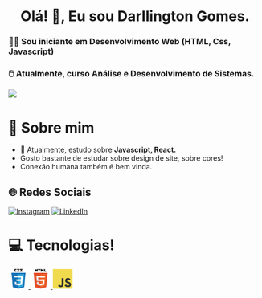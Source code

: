 <h1 align="center">Olá! 👋, Eu sou Darllington Gomes.</h1>
<h3>👨‍💻 Sou iniciante em Desenvolvimento Web (HTML, Css, Javascript)</h3>
<h3>🖱️ Atualmente, curso Análise e Desenvolvimento de Sistemas.</h3>
                       
![](https://github-readme-stats.vercel.app/api/top-langs/?username=darlligomes&theme=dark&hide_border=false&include_all_commits=false&count_private=false&layout=compact)


# 💫 Sobre mim
 - 🌱 Atualmente, estudo sobre **Javascript, React.** 
- Gosto bastante de estudar sobre design de site, sobre cores!
- Conexão humana também é bem vinda.
                       
## 🌐 Redes Sociais 
[![Instagram](https://img.shields.io/badge/Instagram-%23E4405F.svg?logo=Instagram&logoColor=white)](https://instagram.com/darlligomes) [![LinkedIn](https://img.shields.io/badge/LinkedIn-%230077B5.svg?logo=linkedin&logoColor=white)](https://linkedin.com/in/darllingtongomes) 

# 💻 Tecnologias!
<p align="left"> <a href="https://www.w3schools.com/css/" target="_blank" rel="noreferrer"> <img src="https://raw.githubusercontent.com/devicons/devicon/master/icons/css3/css3-original-wordmark.svg" alt="css3" width="40" height="40"/> </a> <a href="https://www.w3.org/html/" target="_blank" rel="noreferrer"> <img src="https://raw.githubusercontent.com/devicons/devicon/master/icons/html5/html5-original-wordmark.svg" alt="html5" width="40" height="40"/> </a> <a href="https://developer.mozilla.org/en-US/docs/Web/JavaScript" target="_blank" rel="noreferrer"> <img src="https://raw.githubusercontent.com/devicons/devicon/master/icons/javascript/javascript-original.svg" alt="javascript" width="40" height="40"/> </a> </p>

